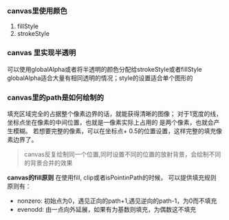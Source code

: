 ### canvas里使用颜色
1. fillStyle
2. strokeStyle

### canvas 里实现半透明
可以使用globalAlpha或者将半透明的颜色分配给strokeStyle或者fillStyle
globalAlpha适合大量有相同透明的情况；style的设置适合单个图形的


### canvas里的path是如何绘制的
填充区域完全的占据整个像素边界的话，就能获得清晰的图像；
对于1宽度的线，坐标点坐在像素的中间位置，也就是一像素实际上占用的
是两个像素，也就会产生模糊。
若想要完整的像素，可以在坐标点+ 0.5的位置设置，这样完整的填充像素边界了。


> canvas反复绘制同一个位置,同时设置不同的位置的放射背景，会绘制不同的背景合并的效果

**canvas的fill原则**
在使用fill, clip或者isPointinPath的时候， 可以提供填充规则
原则有：
- nonzero:
    初始点为0，遇见正向的path+1,遇见逆向的path-1，为0而不填充
- evenodd:
    由一点向外延展，如果有为基数则填充，为偶数这不填充


